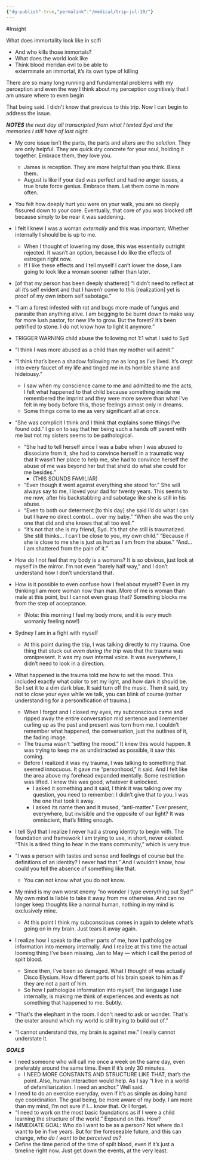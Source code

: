 ```yaml
---
{"dg-publish":true,"permalink":"/medical/trip-jul-10/"}
---
```


#Insight 


What does immortality look like in scifi

- And who kills those immortals?  
- What does the world look like  
- Think blood meridan evil to be able to   
  exterminate an immortal, it’s its own type of killing

There are so many long running and fundamental problems with my perception and even the way I think about my perception cognitively that I am unsure where to even begin 

That being said. I didn't know that previous to this trip. Now I can begin to address the issue. 

***NOTES** the next day all transcripted from what I texted Syd and the memories I still have of last night.*

- My core issue isn’t the parts, the parts and alters are the *solution*. They are only helpful. They are quick dry concrete for your soul, holding it together. Embrace them, they love you.  
  - James is reception. They are more helpful than you think. Bless them.  
  - August is like if your dad was perfect and had no anger issues, a true brute force genius. Embrace them. Let them come in more often.  
- You felt how deeply hurt you were on your walk, you are so deeply fissured down to your core. Eventually, that core of you was blocked off because simply to be near it was saddening.  
- I felt I knew I was a woman *externally* and this was important. Whether internally I should be is up to me.   
  - When I thought of lowering my dose, this was essentially outright rejected. It wasn’t an option, because I do like the effects of estrogen right now.   
  - If I like these effects and I tell myself I can’t lower the dose, I am going to look like a woman sooner rather than later.  
- \[of that my person has been deeply shattered\] “I didn’t need to reflect at all it’s self evident and that I haven’r come to this \[realization\] yet is proof of my own inborn self sabotage.”  
- “I am a forest infested with rot and bugs more made of fungus and parasite than anything alive. I am begging to be burnt down to make way for more lush pastor, for new life to grow. But the forest? It’s been petrified to stone. I do not know how to light it anymore.”

- TRIGGER WARNING child abuse the following not 1:1 what I said to Syd  
- “I think I was more abused as a child than my mother will admit.”  
- “I think that’s been a shadow following me as long as I’ve lived. It’s crept into every faucet of my life and tinged me in its horrible shame and hideiousy.”  
  - I saw when my conscience came to me and admitted to me the acts, I felt what happened to that child because something inside me remembered the imprint and they were more severe than what I’ve felt in my body before this, those feelings almost only in dreams.   
  - Some things come to me as very significant all at once.  
- “She was complicit I think and I think that explains some things I’ve found odd.” I go on to say that her being such a hands off parent with me but not my sisters seems to be pathological.  
  - “She had to tell herself since I was a babe when I was abused to dissociate from it, she had to convince herself in a traumatic way that it wasn’t her place to help me, she had to convince herself the abuse of me was beyond her but that she’d do what she could for me besides.”  
    - (THIS SOUNDS FAMILIAR)  
  - “Even though it went against everything she stood for.” She will always say to me, I loved your dad for twenty years. This seems to me now, after his backstabbing and sabotage like she is still in his abuse.  
  - “Even to both our determent \[to this day\] she said I’d do what I can but I have no direct control… over my baby.” “When she was the only one that did and she knows that all too well.”  
  - “It’s not that she is my friend, Syd. It’s that she still is traumatized. She still thinks… I can’t be close to you, my own child.” “Because if she is close to me she is just as hurt as I am from the abuse.” “And… I am shattered from the pain of it.”

- How do I not feel that my body is a womans? It is so obvious, just look at myself in the mirror. I’m not even “barely half way,” and I don’t understand how I don’t understand that.  
- How is it possible to even confuse how I feel about myself? Even in my thinking I am more woman now than man. More of me is woman than male at this point, but I cannot even grasp that? Something blocks me from the step of acceptance.   
  - (Note: this morning I feel my body more, and it is very much womanly feeling now\!)  
- Sydney I am in a fight with myself  
  - At this point during the trip, I was talking directly to my trauma. One thing that stuck out *even during the trip* was that the trauma was omnipresent. It was my own internal voice. It was everywhere, I didn’t need to look in a direction.  
- What happened is the trauma told me how to set the mood. This included exactly what color to set my light, and how dark it should be. So I set it to a dim dark blue. It said turn off the music. Then it said, try not to close your eyes while we talk, you can blink of course (rather understanding for a personification of trauma.)  
  - When I forgot and I closed my eyes, my subconscious came and ripped away the entire conversation mid sentence and I remember curling up as the past and present was torn from me. I couldn’t remember what happened, the conversation, just the outlines of it, the fading image.  
  - The trauma wasn’t “setting the mood.” It knew this would happen. It was trying to keep me as undistracted as possible, it saw this coming.   
  - Before I realized it was my trauma, I was talking to something that seemed innocuous. It gave me “personhood,” it said. And I felt like the area above my forehead expanded mentally. Some restriction was lifted. I knew this was good, whatever it unlocked.  
    - I asked it something and it said, I think it was talking over my question, you need to remember: I didn’t give that to you. I was the one that took it away.  
    - I asked its name then and it mused, “anti-matter.” Ever present, everywhere, but invisible and the opposite of our light? It was omniscient, that’s fitting enough.

- I tell Syd that I realize I never had a strong identity to begin with. The foundation  and framework I am trying to use, in short, never existed. “This is a tired thing to hear in the trans community,” which is very true.  
- “I was a person with tastes and sense and feelings of course but the definitions of an identity? I never had that.” And I wouldn’t know, how could you tell the absence of something like that.  
  - You can not know what you do not know.   
- My mind is my own worst enemy “no wonder I type everything out Syd\!” My own mind is liable to take it away from me otherwise. And can no longer keep thoughts like a normal human, nothing in my mind is exclusively mine.  
  - At this point I think my subconscious comes in again to delete what’s going on in my brain. Just tears it away again.  
- I realize how I speak to the other parts of me, how I pathologize information into memory internally. And I realize at this time the actual looming thing I’ve been missing. Jan to May — which I call the period of spilt blood.   
  - Since then, I’ve been so damaged. What I thought of was actually Disco Elysium. How different parts of his brain speak to him as if they are not a part of him.   
  - So how I pathologize information into myself, the language I use internally, is making me think of experiences and events as not something that happened to me. Subtly.   
- “That's the elephant in the room. I don't need to ask or wonder. That's the crater around which my world is still trying to build out of.”  
- “I cannot understand this, my brain is against me.” I really cannot understate it.


***GOALS***

- I need someone who will call me once a week on the same day, even preferably around the same time. Even if it’s only 30 minutes.   
  - I NEED MORE CONSTANTS AND STRUCTURE LIKE THAT, that’s the point. Also, human interaction would help. As I say “I live in a world of defamiliarization. I need an anchor.” Well said.  
- I need to do an exercise everyday, even if it’s as simple as doing hand eye coordination. The goal being, be more aware of my body. I am more than my mind, I’m not sure if I… know that. Or I forget.  
- “I need to work on the most basic foundations as if I were a child learning the structure of the world.” Expound on this. How?  
- IMMEDIATE GOAL: Who do I want to be as a person? Not where do I want to be in five years. But for the foreseeable future, and this can change, *who do I want to be perceived as?*  
- Define the time period of the time of spilt blood, even if it’s just a timeline right now. Just get down the events, at the very least.

